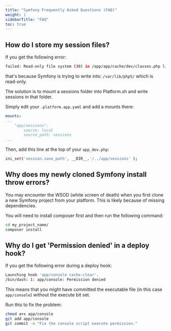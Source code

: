 ```yaml
---
title: "Symfony Frequently Asked Questions (FAQ)"
weight: 1
sidebarTitle: "FAQ"
toc: true
---
```


## How do I store my session files?

If you get the following error:

```bash
failed: Read-only file system (30) in /app/app/cache/dev/classes.php line 420
```

that's because Symfony is trying to write into: `/var/lib/php5/` which
is read-only.

The solution is to mount a sessions folder into Platform.sh and write
sessions in that folder.

Simply edit your `.platform.app.yaml` and add a mounts there:

```yaml
mounts:
...
    "app/sessions":
        source: local
        source_path: sessions
...
```

Then, add this line at the top of your `app_dev.php`:

```bash
ini_set('session.save_path', __DIR__.'/../app/sessions' );
```

## Why does my newly cloned Symfony install throw errors?

You may encounter the WSOD (white screen of death) when you first clone
a new Symfony project from your platform. This is likely because of
missing dependencies.

You will need to install composer first and then run the following
command:

```bash
cd my_project_name/
composer install
```

## Why do I get 'Permission denied' in a deploy hook?

If you get the following error during a deploy hook:
```bash
Launching hook 'app/console cache:clear'.
/bin/dash: 1: app/console: Permission denied
```

This means that you might have committed the executable file (in this case ``app/console``) without the execute bit set.

Run this to fix the problem:
```bash
chmod a+x app/console
git add app/console
git commit -m "Fix the console script execute permission."
```
